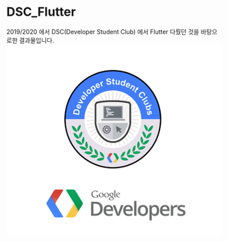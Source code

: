 # DSC_Flutter

2019/2020 에서 DSC(Developer Student Club) 에서 Flutter 다뤘던 것을 바탕으로한 결과물입니다.
<img src='img/dsc.png' />

